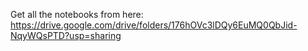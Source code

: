 Get all the notebooks from here: https://drive.google.com/drive/folders/176hOVc3lDQy6EuMQ0QbJid-NqyWQsPTD?usp=sharing
